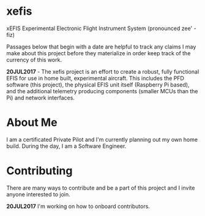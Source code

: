 # xefis
xEFIS Experimental Electronic Flight Instrument System (pronounced zee' - fiz)

Passages below that begin with a date are helpful to track any claims I may make about this project before they materialize in order keep track of the currency of this work.

__20JUL2017__ - The xefis project is an effort to create a robust, fully functional EFIS for use in home built, experimental aircraft. This includes the PFD software (this project), the physical EFIS unit itself (Raspberry Pi based), and the additional telemetry producing components (smaller MCUs than the Pi) and network interfaces.

# About Me
I am a certificated Private Pilot and I'm currently planning out my own home build. During the day, I am a Software Engineer.

# Contributing
There are many ways to contribute and be a part of this project and I invite anyone interested to join.

__20JUL2017__ I'm working on how to onboard contributors.
